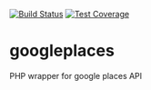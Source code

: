 [![Build Status](https://travis-ci.org/mynameisjian/googleplaces.svg?branch=master)](https://travis-ci.org/mynameisjian/googleplaces)
[![Test Coverage](https://codeclimate.com/github/mynameisjian/googleplaces/badges/coverage.svg)](https://codeclimate.com/github/mynameisjian/googleplaces/coverage)
# googleplaces
PHP wrapper for google places API
